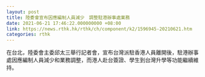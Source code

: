 ```yaml
---
layout: post
title: 陸委會宣布因應編制人員減少　調整駐港辦事處業務
date: 2021-06-21 17:46:22.000000000 +08:00
link: https://news.rthk.hk/rthk/ch/component/k2/1596945-20210621.htm
categories: rthk
---
```


在台北，陸委會主委邱太三舉行記者會，宣布台灣派駐香港人員離開後，駐港辦事處因應編制人員減少和業務調整，而港人赴台簽證、學生到台灣升學等功能繼續維持。

